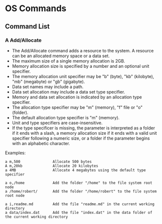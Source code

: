 # OS Commands
## Command List
### A Add/Allocate
- The Add/Allocate command adds a resource to the system. A resource can be an allocated memory space or a data set.  
- The maximum size of a single memory allocation is 2GB.  
- Memory allocation size is specified by a number and an optional unit specifier.  
- The memory allocation unit specifier may be "b" (byte), "kb" (kilobyte), "mb" (megabyte) or "gb" (gigabyte).  
- Data set names may include a path.  
- Data set allocation may include a data set type specifier.  
- Memory and data set allocation is indicated by an allocation type specifier.  
- The allocation type specifier may be "m" (memory), "f" file or "o" (folder).  
- The default allocation type specifier is "m" (memory).
- Unit and type specifiers are case-insensitive.  
- If the type specificer is missing, the parameter is interpreted as a folder if it ends with a slash, a memory allocation size if it ends with a valid unit specifier following a numeric size, or a folder if the parameter begins with an alphabetic character.  
  
Examples:
```
a m,500               Allocate 500 bytes
A m,20kb              Allocate 20 kilobytes
a 4MB                 Allocate 4 megabytes using the default type specifier

a o,/home             Add the folder "/home" to the file system root node
a /home/robert/       Add the folder "/home/robert" to the file system root node

a i,readme.md         Add the file "readme.md" in the current working directory
a data/index.dat      Add the file "index.dat" in the data folder of the current working directory
```
